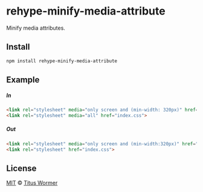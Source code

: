 <!--This file is generated by `build-packages.js`-->

# rehype-minify-media-attribute

Minify media attributes.

## Install

```sh
npm install rehype-minify-media-attribute
```

## Example

##### In

```html
<link rel="stylesheet" media="only screen and (min-width: 320px)" href="index.css">
<link rel="stylesheet" media="all" href="index.css">
```

##### Out

```html
<link rel="stylesheet" media="only screen and (min-width:320px)" href="index.css">
<link rel="stylesheet" href="index.css">
```

## License

[MIT](https://github.com/rehypejs/rehype-minify/blob/master/LICENSE) © [Titus Wormer](http://wooorm.com)
